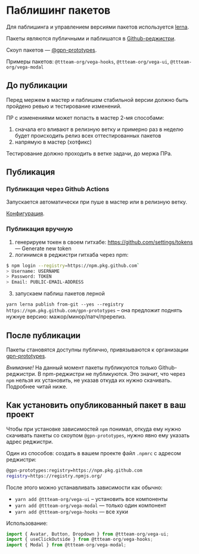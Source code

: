 # Паблишинг пакетов

Для паблишинга и управлением версиями пакетов используется [lerna](https://lerna.js.org/).

Пакеты являются публичными и паблишатся в [Github-реджистри](https://npm.pkg.github.com).

Скоуп пакетов — [@gpn-prototypes](https://github.com/orgs/gpn-prototypes/packages).

Примеры пакетов: `@ttteam-org/vega-hooks`, `@ttteam-org/vega-ui`, `@ttteam-org/vega-modal`

## До публикации

Перед мержем в мастер и паблишем стабильной версии должно быть пройдено ревью и тестирование изменений.

ПР с изменениями может попасть в мастер 2-мя способами:

1. сначала его вливают в релизную ветку и примерно раз в неделю будет происходить релиз всех оттестированных пакетов
2. напрямую в мастер (хотфикс)

Тестирование должно проходить в ветке задачи, до мержа ПРа.

## Публикация

### Публикация через Github Actions

Запускается автоматически при пуше в мастер или в релизную ветку.

[Конфигурация](../.github/workflows/publish.yml).

### Публикация вручную

1. генерируем токен в своем гитхабе: https://github.com/settings/tokens — Generate new token
2. логинимся в реджистри гитхаба через npm:

```bash
$ npm login --registry=https://npm.pkg.github.com`
> Username: USERNAME
> Password: TOKEN
> Email: PUBLIC-EMAIL-ADDRESS
```

3. запускаем паблиш пакетов лерной

`yarn lerna publish from-git --yes --registry https://npm.pkg.github.com/gpn-prototypes`
– она предложит поднять нужнуе версию: мажор/минор/патч/пререлиз.

## После публикации

Пакеты становятся доступны публично, привязываются к организации [gpn-prototypes](https://github.com/orgs/gpn-prototypes/packages).

_Внимание!_ На данный момент пакеты публикуются только Github-реджистри. В npm-реджистри не публикуются. Это значит, что через `npm` нельзя их установить, не указав откуда их нужно скачивать. Подробнее читай ниже.

## Как установить опубликованный пакет в ваш проект

Чтобы при установке зависимостей `npm` понимал, откуда ему нужно скачивать пакеты со скоупом `@gpn-prototypes`, нужно явно ему указать адрес реджистри.

Один из способов: создать в вашем проекте файл `.npmrc` с адресом реджистри:

```bash
@gpn-prototypes:registry=https://npm.pkg.github.com
registry=https://registry.npmjs.org/
```

После этого можно устанавливать зависимости как обычно:

- `yarn add @ttteam-org/vega-ui` – установить все компоненты
- `yarn add @ttteam-org/vega-modal` — только один компонент
- `yarn add @ttteam-org/vega-hooks` — все хуки

Использование:

```typescript
import { Avatar, Button, Dropdown } from @ttteam-org/vega-ui;
import { useClickOutside } from @ttteam-org/vega-hooks;
import { Modal } from @ttteam-org/vega-modal;
```

